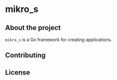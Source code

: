 # mikro\_s

## About the project

`mikro_s` is a Go framework for creating applications.

## Contributing

## License

